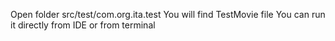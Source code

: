 Open folder src/test/com.org.ita.test
You will find TestMovie file
You can run it directly from IDE or from terminal

